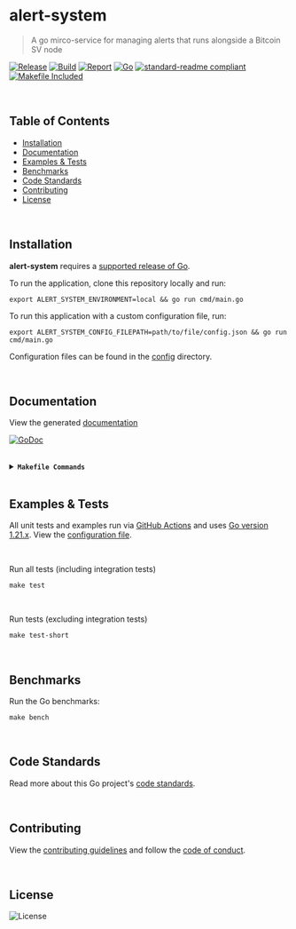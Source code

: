 # alert-system
> A go mirco-service for managing alerts that runs alongside a Bitcoin SV node

[![Release](https://img.shields.io/github/release-pre/bitcoin-sv/alert-system.svg?logo=github&style=flat&v=2)](https://github.com/bitcoin-sv/alert-system/releases)
[![Build](https://github.com/bitcoin-sv/alert-system/workflows/run-go-tests/badge.svg?branch=master&v=1)](https://github.com/bitcoin-sv/alert-system/actions)
[![Report](https://goreportcard.com/badge/github.com/bitcoin-sv/alert-system?style=flat&v=2)](https://goreportcard.com/report/github.com/bitcoin-sv/alert-system)
[![Go](https://img.shields.io/badge/Go-1.21.xx-blue.svg?v=1)](https://golang.org/)
[![standard-readme compliant](https://img.shields.io/badge/readme%20style-standard-brightgreen.svg?style=flat&v=2)](https://github.com/RichardLitt/standard-readme)
[![Makefile Included](https://img.shields.io/badge/Makefile-Supported%20-brightgreen?=flat&logo=probot&v=2)](Makefile)
<br> <!-- [![Go](https://img.shields.io/github/go-mod/go-version/bitcoin-sv/alert-system?v=2)](https://golang.org/) -->

<br/>

## Table of Contents
- [Installation](#installation)
- [Documentation](#documentation)
- [Examples & Tests](#examples--tests)
- [Benchmarks](#benchmarks)
- [Code Standards](#code-standards)
- [Contributing](#contributing)
- [License](#license)

<br/>

## Installation

**alert-system** requires a [supported release of Go](https://golang.org/doc/devel/release.html#policy).

To run the application, clone this repository locally and run:
```shell script
export ALERT_SYSTEM_ENVIRONMENT=local && go run cmd/main.go
```

To run this application with a custom configuration file, run:
```shell script
export ALERT_SYSTEM_CONFIG_FILEPATH=path/to/file/config.json && go run cmd/main.go
```

Configuration files can be found in the [config](app/config/envs) directory.

<br/>

## Documentation
View the generated [documentation](https://pkg.go.dev/github.com/bitcoin-sv/alert-system)

[![GoDoc](https://godoc.org/github.com/bitcoin-sv/alert-system?status.svg&style=flat&v=2)](https://pkg.go.dev/github.com/bitcoin-sv/alert-system)

<br/>

<details>
<summary><strong><code>Makefile Commands</code></strong></summary>
<br/>

View all `makefile` commands
```shell script
make help
```

List of all current commands:
```text
all                           Runs multiple commands
clean                         Remove previous builds and any cached data
clean-mods                    Remove all the Go mod cache
coverage                      Shows the test coverage
diff                          Show the git diff
generate                      Runs the go generate command in the base of the repo
godocs                        Sync the latest tag with GoDocs
help                          Show this help message
install                       Install the application
install-go                    Install the application (Using Native Go)
install-releaser              Install the GoReleaser application
lint                          Run the golangci-lint application (install if not found)
release                       Full production release (creates release in GitHub)
release                       Runs common.release then runs godocs
release-snap                  Test the full release (build binaries)
release-test                  Full production test release (everything except deploy)
replace-version               Replaces the version in HTML/JS (pre-deploy)
tag                           Generate a new tag and push (tag version=0.0.0)
tag-remove                    Remove a tag if found (tag-remove version=0.0.0)
tag-update                    Update an existing tag to current commit (tag-update version=0.0.0)
test                          Runs lint and ALL tests
test-ci                       Runs all tests via CI (exports coverage)
test-ci-no-race               Runs all tests via CI (no race) (exports coverage)
test-ci-short                 Runs unit tests via CI (exports coverage)
test-no-lint                  Runs just tests
test-short                    Runs vet, lint and tests (excludes integration tests)
test-unit                     Runs tests and outputs coverage
uninstall                     Uninstall the application (and remove files)
update-linter                 Update the golangci-lint package (macOS only)
vet                           Run the Go vet application
```
</details>

<br/>

## Examples & Tests
All unit tests and examples run via [GitHub Actions](https://github.com/bitcoin-sv/alert-system/actions) and
uses [Go version 1.21.x](https://golang.org/doc/go1.21). View the [configuration file](.github/workflows/run-tests.yml).

<br/>

Run all tests (including integration tests)
```shell script
make test
```

<br/>

Run tests (excluding integration tests)
```shell script
make test-short
```

<br/>

## Benchmarks
Run the Go benchmarks:
```shell script
make bench
```

<br/>

## Code Standards
Read more about this Go project's [code standards](.github/CODE_STANDARDS.md).

<br/>

## Contributing
View the [contributing guidelines](.github/CONTRIBUTING.md) and follow the [code of conduct](.github/CODE_OF_CONDUCT.md).

<br/>

## License

![License](https://img.shields.io/badge/license-OpenBSV-green.svg?style=flat&v=2)